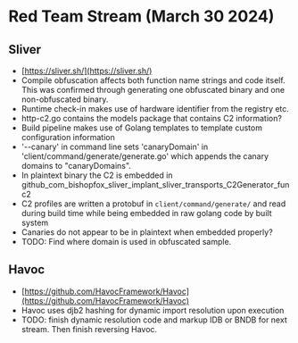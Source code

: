 # Red Team Stream (March 30 2024)

## Sliver

* [https://sliver.sh/](https://sliver.sh/)
* Compile obfuscation affects both function name strings and code itself. This was confirmed through generating one obfuscated binary and one non-obfuscated binary.
* Runtime check-in makes use of hardware identifier from the registry etc.
* http-c2.go contains the models package that contains C2 information?
* Build pipeline makes use of Golang templates to template custom configuration information
*  '--canary' in command line sets 'canaryDomain' in 'client/command/generate/generate.go' which appends the canary domains to "canaryDomains".
* In plaintext binary the C2 is embedded in github_com_bishopfox_sliver_implant_sliver_transports_C2Generator_func2
* C2 profiles are written a protobuf in `client/command/generate/` and read during build time while being embedded in raw golang code by built system
* Canaries do not appear to be in plaintext when embedded properly?
* TODO: Find where domain is used in obfuscated sample.

## Havoc

* [https://github.com/HavocFramework/Havoc](https://github.com/HavocFramework/Havoc)
* Havoc uses djb2 hashing for dynamic import resolution upon execution
* TODO: finish dynamic resolution code and markup IDB or BNDB for next stream. Then finish reversing Havoc.
